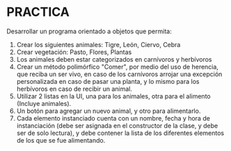 ﻿# PRACTICA

Desarrollar un programa orientado a objetos que permita:

1.	Crear los siguientes animales: Tigre, León, Ciervo, Cebra
2.	Crear vegetación: Pasto, Flores, Plantas
3.	Los animales deben estar categorizados en carnívoros y herbívoros
4.	Crear un método polimórfico "Comer", por medio del uso de herencia, que reciba un ser vivo, en caso de los carnívoros arrojar una excepción personalizada en caso de pasar una planta, y lo mismo para los herbívoros en caso de recibir un animal.
5.	Utilizar 2 listas en la UI, una para los animales, otra para el alimento (Incluye animales).
6.	Un botón para agregar un nuevo animal, y otro para alimentarlo.
7.	Cada elemento instanciado cuenta con un nombre, fecha y hora de instanciación (debe ser asignada en el constructor de la clase, y debe ser de solo lectura), y debe contener la lista de los diferentes elementos de los que se fue alimentando.
